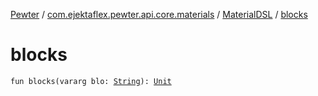 [Pewter](../../index.md) / [com.ejektaflex.pewter.api.core.materials](../index.md) / [MaterialDSL](index.md) / [blocks](./blocks.md)

# blocks

`fun blocks(vararg blo: `[`String`](https://kotlinlang.org/api/latest/jvm/stdlib/kotlin/-string/index.html)`): `[`Unit`](https://kotlinlang.org/api/latest/jvm/stdlib/kotlin/-unit/index.html)